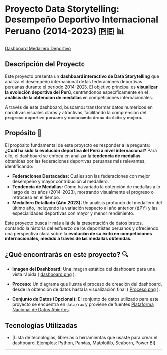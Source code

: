# Proyecto Data Storytelling: Desempeño Deportivo Internacional Peruano (2014-2023) 🇵🇪 📊

[Dashboard Medallero Deportivo](/docs/demo.gif)

## Descripción del Proyecto

Este proyecto presenta un **dashboard interactivo de Data Storytelling** que analiza el desempeño internacional de las federaciones deportivas peruanas durante el periodo 2014-2023.  El objetivo principal es **visualizar la evolución deportiva del Perú**, centrándonos específicamente en el **análisis de la obtención de medallas** en competiciones internacionales.

A través de este dashboard, buscamos transformar datos numéricos en narrativas visuales claras y atractivas, facilitando la comprensión del progreso deportivo peruano y destacando áreas de éxito y mejora.

## Propósito 🎯

El propósito fundamental de este proyecto es responder a la pregunta: **¿Cuál ha sido la evolución deportiva del Perú a nivel internacional?**  Para ello, el dashboard se enfoca en analizar la **tendencia de medallas** obtenidas por las federaciones deportivas peruanas más relevantes, identificando:

* **Federaciones Destacadas:**  Cuáles son las federaciones con mejor desempeño y mayor contribución al medallero.
* **Tendencia de Medallas:**  Cómo ha variado la obtención de medallas a lo largo de los años (2014-2023), mostrando visualmente el progreso o retroceso en el tiempo.
* **Medallero Detallado (Año 2023):**  Un análisis profundo del medallero del último año, incluyendo la variación respecto al año anterior (ΔPY) y las especialidades deportivas con mayor y menor rendimiento.

Este proyecto busca ir más allá de la presentación de datos brutos, contando la historia del esfuerzo de los deportistas peruanos y ofreciendo una perspectiva clara sobre la **evolución de su éxito en competiciones internacionales, medido a través de las medallas obtenidas.**

## ¿Qué encontrarás en este proyecto? 🔍

* **Imagen del Dashboard:**  Una imagen estática del dashboard para una vista rápida ( [dashboard.png](/docs/dashboard_ss.png) ).
* **Proceso:**  Un diagrama que ilustra el proceso de creación del dashboard, desde la obtención de datos hasta la visualización final ( [Proceso.png](/docs/process.png) ).

* **Conjunto de Datos (Opcional):** El conjunto de datos utilizado para este proyecto se encuentra en `data/raw` y proviene de fuentes [Plataforma Nacional de Datos Abiertos](https://datosabiertos.gob.pe/dataset/deportistas-en-eventos-deportivos-internacionales-instituto-peruano-del-deporte-ipd).

## Tecnologías Utilizadas

* [Lista de tecnologías, librerías o herramientas que usaste para crear el dashboard.  Ejemplos:  Python, Pandas, Matplotlib, Seaborn, Power BI]

---